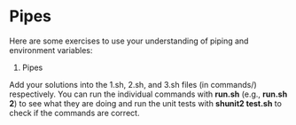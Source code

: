 # Pipes

Here are some exercises to use your understanding of piping and environment variables:

1. Pipes

Add your solutions into the 1.sh, 2.sh, and 3.sh files (in commands/) respectively. You can run the individual commands with **run.sh** (e.g., **run.sh 2**) to see what they are doing and run the unit tests with **shunit2 test.sh** to check if the commands are correct.
